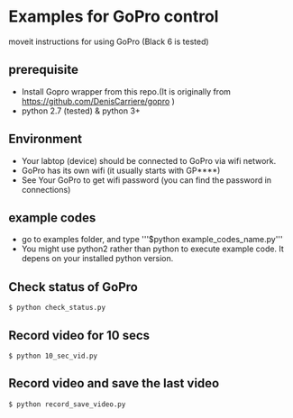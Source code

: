 
# Examples for GoPro control
moveit instructions for using GoPro (Black 6 is tested)

## prerequisite
* Install Gopro wrapper from this repo.(It is originally from https://github.com/DenisCarriere/gopro )
* python 2.7 (tested) & python 3+

## Environment
 * Your labtop (device) should be connected to GoPro via wifi network.
 * GoPro has its own wifi (it usually starts with GP****)
 * See Your GoPro to get wifi password (you can find the password in connections) 

## example codes 
 * go to examples folder, and type '''$python example_codes_name.py'''
 * You might use python2 rather than python to execute example code. It depens on your installed python version.

## Check status of GoPro
```
$ python check_status.py
```

## Record video for 10 secs
```
$ python 10_sec_vid.py
```

## Record video and save the last video
```
$ python record_save_video.py
```
